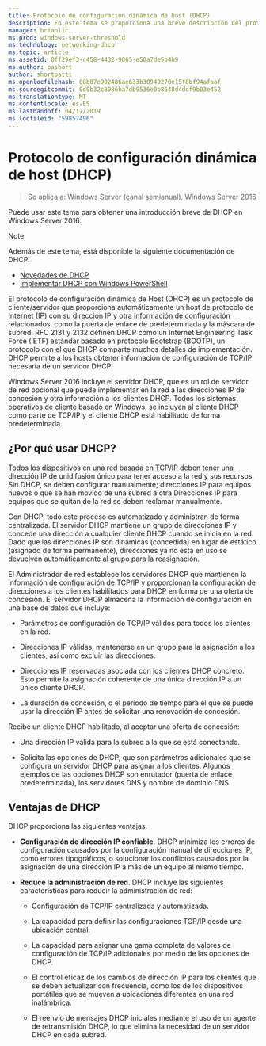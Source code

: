 ```yaml
---
title: Protocolo de configuración dinámica de host (DHCP)
description: En este tema se proporciona una breve descripción del protocolo de configuración de Dynamic Host (DHCP) en Windows Server 2016.
manager: brianlic
ms.prod: windows-server-threshold
ms.technology: networking-dhcp
ms.topic: article
ms.assetid: 0ff29ef3-c458-4432-9065-e50a7de5b4b9
ms.author: pashort
author: shortpatti
ms.openlocfilehash: 08b07e902486ae633b30949270e15f8bf94afaaf
ms.sourcegitcommit: 0d0b32c8986ba7db9536e0b8648d4ddf9b03e452
ms.translationtype: MT
ms.contentlocale: es-ES
ms.lasthandoff: 04/17/2019
ms.locfileid: "59857496"
---
```

# <a name="dynamic-host-configuration-protocol-dhcp"></a>Protocolo de configuración dinámica de host (DHCP)

>Se aplica a: Windows Server (canal semianual), Windows Server 2016

Puede usar este tema para obtener una introducción breve de DHCP en Windows Server 2016.

>[!NOTE]
>Además de este tema, está disponible la siguiente documentación de DHCP.
>
>- [Novedades de DHCP](What-s-New-in-DHCP.md)
>- [Implementar DHCP con Windows PowerShell](dhcp-deploy-wps.md)

El protocolo de configuración dinámica de Host (DHCP) es un protocolo de cliente/servidor que proporciona automáticamente un host de protocolo de Internet (IP) con su dirección IP y otra información de configuración relacionados, como la puerta de enlace de predeterminada y la máscara de subred. RFC 2131 y 2132 definen DHCP como un Internet Engineering Task Force (IETF) estándar basado en protocolo Bootstrap (BOOTP), un protocolo con el que DHCP comparte muchos detalles de implementación. DHCP permite a los hosts obtener información de configuración de TCP/IP necesaria de un servidor DHCP.

Windows Server 2016 incluye el servidor DHCP, que es un rol de servidor de red opcional que puede implementar en la red a las direcciones IP de concesión y otra información a los clientes DHCP. Todos los sistemas operativos de cliente basado en Windows, se incluyen al cliente DHCP como parte de TCP/IP y el cliente DHCP está habilitado de forma predeterminada.

## <a name="why-use-dhcp"></a>¿Por qué usar DHCP?

Todos los dispositivos en una red basada en TCP/IP deben tener una dirección IP de unidifusión único para tener acceso a la red y sus recursos. Sin DHCP, se deben configurar manualmente; direcciones IP para equipos nuevos o que se han movido de una subred a otra Direcciones IP para equipos que se quitan de la red se deben reclamar manualmente.

Con DHCP, todo este proceso es automatizado y administran de forma centralizada. El servidor DHCP mantiene un grupo de direcciones IP y concede una dirección a cualquier cliente DHCP cuando se inicia en la red. Dado que las direcciones IP son dinámicas (concedida) en lugar de estático (asignado de forma permanente), direcciones ya no está en uso se devuelven automáticamente al grupo para la reasignación.

El Administrador de red establece los servidores DHCP que mantienen la información de configuración de TCP/IP y proporcionan la configuración de direcciones a los clientes habilitados para DHCP en forma de una oferta de concesión. El servidor DHCP almacena la información de configuración en una base de datos que incluye:

- Parámetros de configuración de TCP/IP válidos para todos los clientes en la red.

- Direcciones IP válidas, mantenerse en un grupo para la asignación a los clientes, así como excluir las direcciones.

- Direcciones IP reservadas asociada con los clientes DHCP concreto. Esto permite la asignación coherente de una única dirección IP a un único cliente DHCP.

- La duración de concesión, o el período de tiempo para el que se puede usar la dirección IP antes de solicitar una renovación de concesión.

Recibe un cliente DHCP habilitado, al aceptar una oferta de concesión:

- Una dirección IP válida para la subred a la que se está conectando.  
  
- Solicita las opciones de DHCP, que son parámetros adicionales que se configura un servidor DHCP para asignar a los clientes. Algunos ejemplos de las opciones DHCP son enrutador (puerta de enlace predeterminada), los servidores DNS y nombre de dominio DNS.

## <a name="benefits-of-dhcp"></a>Ventajas de DHCP

DHCP proporciona las siguientes ventajas.

- **Configuración de dirección IP confiable**. DHCP minimiza los errores de configuración causados por la configuración manual de direcciones IP, como errores tipográficos, o solucionar los conflictos causados por la asignación de una dirección IP a más de un equipo al mismo tiempo.

- **Reduce la administración de red**. DHCP incluye las siguientes características para reducir la administración de red:

    - Configuración de TCP/IP centralizada y automatizada.

    - La capacidad para definir las configuraciones TCP/IP desde una ubicación central.

    - La capacidad para asignar una gama completa de valores de configuración de TCP/IP adicionales por medio de las opciones de DHCP.

    - El control eficaz de los cambios de dirección IP para los clientes que se deben actualizar con frecuencia, como los de los dispositivos portátiles que se mueven a ubicaciones diferentes en una red inalámbrica.

    - El reenvío de mensajes DHCP iniciales mediante el uso de un agente de retransmisión DHCP, lo que elimina la necesidad de un servidor DHCP en cada subred.

